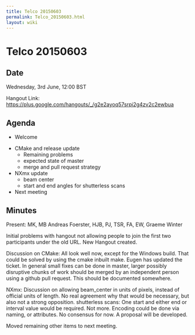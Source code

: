 ```yaml
---
title: Telco 20150603
permalink: Telco_20150603.html
layout: wiki
---
```

Telco 20150603
==============

Date
----

Wednesday, 3rd June, 12:00 BST

Hangout Link:
<https://plus.google.com/hangouts/_/g2e2ayoq57srpi2g4zv2c2ewbua>

Agenda
------

-   Welcome

<!-- -->

-   CMake and release update
    -   Remaining problems
    -   expected state of master
    -   merge and pull request strategy
-   NXmx update
    -   beam center
    -   start and end angles for shutterless scans
-   Next meeting

Minutes
-------

Present: MK, MB Andreas Foerster, HJB, PJ, TSR, FA, EW, Graeme Winter

Initial problems with hangout not allowing people to join the first two
participants under the old URL. New Hangout created.

Discussion on CMake: All look well now, except for the Windows build.
That could be solved by using the cmake inbuilt make. Eugen has updated
the ticket. In general small fixes can be done in master, larger
possibly disruptive chunks of work should be merged by an independent
person using a github pull request. This should be documented somewhere.

NXmx: Discussion on allowing beam\_center in units of pixels, instead of
official units of length. No real agreement why that would be necessary,
but also not a strong opposition. shutterless scans: One start and
either end or interval value would be required. Not more. Encoding could
be done via naming, or attributes. No consensus for now. A proposal will
be developed.

Moved remaining other items to next meeting.
